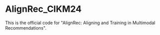 # AlignRec_CIKM24

This is the official code for "AlignRec: Aligning and Training in Multimodal Recommendations".

